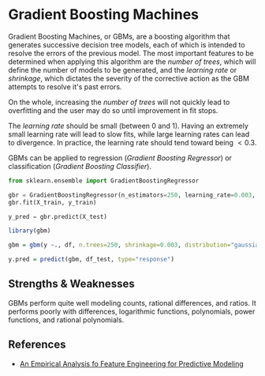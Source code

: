 # Gradient Boosting Machines

Gradient Boosting Machines, or GBMs, are a boosting algorithm that generates successive decision tree models, each of which is intended to resolve the errors of the previous model. The most important features to be determined when applying this algorithm are the _number of trees_, which will define the number of models to be generated, and the _learning rate_ or _shrinkage_, which dictates the severity of the corrective action as the GBM attempts to resolve it's past errors.

On the whole, increasing the _number of trees_ will not quickly lead to overfitting and the user may do so until improvement in fit stops.

The _learning rate_ should be small (between $0$ and $1$). Having an extremely small learning rate will lead to slow fits, while large learning rates can lead to divergence. In practice, the learning rate should tend toward being $< 0.3$.

GBMs can be applied to regression (_Gradient Boosting Regressor_) or classification (_Gradient Boosting Classifier_).

```python
from sklearn.ensemble import GradientBoostingRegressor

gbr = GradientBoostingRegressor(n_estimators=250, learning_rate=0.003, loss='ls')
gbr.fit(X_train, y_train)

y_pred = gbr.predict(X_test)
```

```r
library(gbm)

gbm = gbm(y ~., df, n.trees=250, shrinkage=0.003, distribution="gaussian", interaction.depth=7, bag.fraction=0.9, cv.fold=10, n.minobsinnode = 50)

y.pred = predict(gbm, df_test, type="response")
```

## Strengths & Weaknesses

GBMs perform quite well modeling counts, rational differences, and ratios. It performs poorly with differences, logarithmic functions, polynomials, power functions, and rational polynomials.

## References

- [An Empirical Analysis fo Feature Engineering for Predictive Modeling](https://arxiv.org/pdf/1701.07852.pdf)
